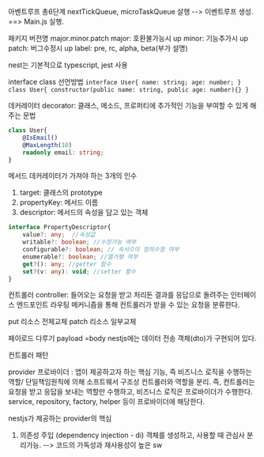 아벤트루프 
총6단계
nextTickQueue, microTaskQueue 
살행 --> 이벤트루프 생성. ==> Main.js 실행.

패키지 버전명 
major.minor.patch
major: 호환불가능시 up
minor: 기능추가시 up
patch: 버그수정시 up
label: pre, rc, alpha, beta(부가 설명)


nest는 기본적으로 typescript, jest 사용 

interface class 선언방법 
`interface User{
name: string;
age: number;
}`
`class User{
constructor(public name: string, public age: number){}
}`

데커레이터 decorator: 클래스, 메소드, 프로퍼티에 추가적인 기능을 부여할 수 있게 해주는 문법
```typescript
class User{
    @IsEmail()
    @MaxLength(10)
    readonly email: string;
}
```
메서드 데커레이터가 가져야 하는 3개의 인수
1. target: 클래스의 prototype
2. propertyKey: 메서드 이름
3. descriptor: 메서드의 속성을 담고 있는 객체
```typescript
interface PropertyDescriptor{
    value?: any;  //속성값
    writable?: boolean; //수정가능 여부
    configurable?: boolean; // 속서으이 정의수정 여부
    enumerable?: boolean; //열거형 여부
    get?(): any; //getter 함수
    set?(v: any): void; //setter 함수
}
```

컨트롤러 controller: 들어오는 요청을 받고 처리돈 결과를 응답으로 돌려주는 인터페이스
엔드포인트 라우팅 메커니즘을 통해 컨트롤러가 받을 수 있는 요청을 분류한다. 


put 리소스 전체교체
patch 리소스 일부교체

페이로드 다루기 
payload =body
nestjs에는 데이터 전송 객체(dto)가 구현되어 있다. 


컨트롤러 패턴 

provider 프로바이더 : 앱이 제공하고자 하는 핵심 기능, 즉 비즈니스 로직을 수행하는 역할/ 
단일책임원칙에 의해 소프트웨서 구조상 컨트롤러와 역할을 분리. 
즉, 컨트롤러는 요청을 받고 응답을 보내는 역할만 수행하고, 비즈니스 로직은 프로바이더가 수행한다.
service, repository, factory, helper 등이 프로바이더에 해당한다.

nestjs가 제공하는 provider의 핵심
1. 의존성 주입 (dependency injection - di)
객체를 생성하고, 사용할 때 관심사 분리가능. --> 코드의 가독성과 재사용성이 높은 sw

